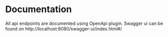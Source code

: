 # Documentation 

All api endpoints are documented using OpenApi plugin. Swagger ui can be found on http://localhost:8080/swagger-ui/index.html#/



